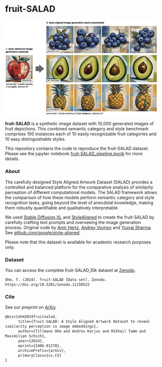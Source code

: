 # fruit-SALAD
![SALAD_pipeline](SALAD_pipeline.png)

**fruit-SALAD** is a synthetic image dataset with 10,000 generated images of fruit depictions. This combined semantic category and style benchmark comprises 100 instances each of 10 easily recognizable fruit categories and 10 easy distinguishable styles. 

This repository contains the code to reproduce the fruit-SALAD dataset. Please see the jupyter notebook [fruit-SALAD_pipeline.ipynb](fruit-SALAD_pipeline.ipynb) for more details.    

### About
The carefully designed Style Aligned Artwork Dataset (SALAD) provides a controlled and balanced platform for the comparative analysis of similarity perception of different computational models. The SALAD framework allows the comparison of how these models perform semantic category and style recognition tasks, going beyond the level of anecdotal knowledge, making them robustly quantifiable and qualitatively interpretable.

We used [Stable Diffusion XL](https://arxiv.org/abs/2307.01952) and [StyleAligned](https://arxiv.org/abs/2312.02133) to create the fruit-SALAD by carefully crafting text prompts and overseeing the image generation process. Original code by [Amir Hertz](https://github.com/amirhertz), [Andrey Voynov](https://github.com/anvoynov) and [Yuvraj Sharma](https://github.com/yvrjsharma). See [github.com/google/style-aligned](https://github.com/google/style-aligned/).

Please note that this dataset is available for academic research purposes only.

### Dataset
You can access the complete fruit-SALAD_10k dataset at [Zenodo](https://doi.org/10.5281/zenodo.11158522).
```
Ohm, T. (2024). fruit-SALAD [Data set]. Zenodo. https://doi.org/10.5281/zenodo.11158522
```

### Cite
See our preprint on [ArXiv](https://arxiv.org/abs/2406.01278).
```
@misc{ohm2024fruitsalad,
      title={fruit-SALAD: A Style Aligned Artwork Dataset to reveal similarity perception in image embeddings}, 
      author={Tillmann Ohm and Andres Karjus and Mikhail Tamm and Maximilian Schich},
      year={2024},
      eprint={2406.01278},
      archivePrefix={arXiv},
      primaryClass={cs.CV}
}
```


